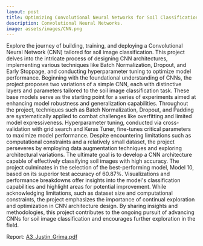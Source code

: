 ```yaml
---
layout: post
title: Optimizing Convolutional Neural Networks for Soil Classification - A Comprehensive Journey.
description: Convolutional Neural Networks.
image: assets/images/CNN.png
---
```

Explore the journey of building, training, and deploying a Convolutional Neural Network (CNN) tailored for soil image classification. This project delves into the intricate process of designing CNN architectures, implementing various techniques like Batch Normalization, Dropout, and Early Stoppage, and conducting hyperparameter tuning to optimize model performance. Beginning with the foundational understanding of CNNs, the project proposes two variations of a simple CNN, each with distinctive layers and parameters tailored to the soil image classification task. These base models serve as the starting point for a series of experiments aimed at enhancing model robustness and generalization capabilities. Throughout the project, techniques such as Batch Normalization, Dropout, and Padding are systematically applied to combat challenges like overfitting and limited model expressiveness. Hyperparameter tuning, conducted via cross-validation with grid search and Keras Tuner, fine-tunes critical parameters to maximize model performance. Despite encountering limitations such as computational constraints and a relatively small dataset, the project perseveres by employing data augmentation techniques and exploring architectural variations. The ultimate goal is to develop a CNN architecture capable of effectively classifying soil images with high accuracy. The project culminates in the selection of the best-performing model, Model 10, based on its superior test accuracy of 60.87%. Visualizations and performance breakdowns offer insights into the model's classification capabilities and highlight areas for potential improvement. While acknowledging limitations, such as dataset size and computational constraints, the project emphasizes the importance of continual exploration and optimization in CNN architecture design. By sharing insights and methodologies, this project contributes to the ongoing pursuit of advancing CNNs for soil image classification and encourages further exploration in the field.

Report: [A3_Justin_Grima.pdf](https://github.com/JustinGrima/justingrima.github.io/files/14969812/A3_Justin_Grima.pdf)
